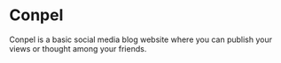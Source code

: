# Conpel
Conpel is a basic social media blog website where you can publish your views or thought among your friends.